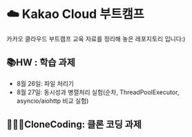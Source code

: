 # ☁️ Kakao Cloud 부트캠프
카카오 클라우드 부트캠프 교육 자료를 정리해 놓은 레포지토리 입니다:)

## 📚HW : 학습 과제
- 8월 26일: 파일 처리기
- 8월 27일: 동시성과 병렬처리 실험(순차, ThreadPoolExecutor, asyncio/aiohttp 비교 실험)
  
## 👩🏻‍💻CloneCoding: 클론 코딩 과제
